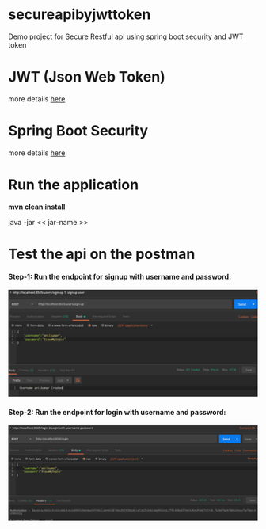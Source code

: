 # secureapibyjwttoken
Demo project for Secure Restful api using spring boot security and JWT token

# JWT (Json Web Token)
<p> more details  <a href="https://jwt.io/"> here </a> </p>

# Spring Boot Security
<p> more details <a href="https://spring.io/guides/topicals/spring-security-architecture/">here </a> </p>

# Run the application
<p> <b> mvn clean install </b></p>
<p> java -jar << jar-name >> </p>

# Test the api on the postman

<h4>Step-1: Run the endpoint for signup with username and password:</h4>

![alt tag](https://github.com/sendkumaranil/secureapibyjwttoken/blob/develop/signup.png)

<h4>Step-2: Run the endpoint for login with username and password:</h4>

![alt tag](https://github.com/sendkumaranil/secureapibyjwttoken/blob/develop/rename.png)
